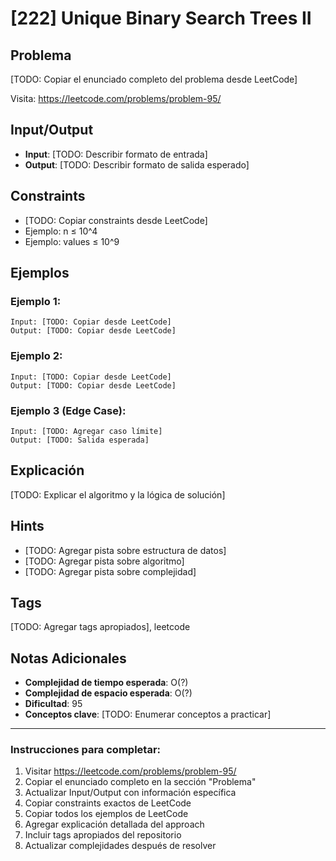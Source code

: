 # [222] Unique Binary Search Trees II

## Problema
[TODO: Copiar el enunciado completo del problema desde LeetCode]

Visita: https://leetcode.com/problems/problem-95/

## Input/Output
- **Input**: [TODO: Describir formato de entrada]
- **Output**: [TODO: Describir formato de salida esperado]

## Constraints
- [TODO: Copiar constraints desde LeetCode]
- Ejemplo: n ≤ 10^4
- Ejemplo: values ≤ 10^9

## Ejemplos

### Ejemplo 1:
```
Input: [TODO: Copiar desde LeetCode]
Output: [TODO: Copiar desde LeetCode]
```

### Ejemplo 2:
```
Input: [TODO: Copiar desde LeetCode]
Output: [TODO: Copiar desde LeetCode]
```

### Ejemplo 3 (Edge Case):
```
Input: [TODO: Agregar caso límite]
Output: [TODO: Salida esperada]
```

## Explicación
[TODO: Explicar el algoritmo y la lógica de solución]

## Hints
- [TODO: Agregar pista sobre estructura de datos]
- [TODO: Agregar pista sobre algoritmo]
- [TODO: Agregar pista sobre complejidad]

## Tags
[TODO: Agregar tags apropiados], leetcode

## Notas Adicionales
- **Complejidad de tiempo esperada**: O(?)
- **Complejidad de espacio esperada**: O(?)
- **Dificultad**: 95
- **Conceptos clave**: [TODO: Enumerar conceptos a practicar]

---

### Instrucciones para completar:
1. Visitar https://leetcode.com/problems/problem-95/
2. Copiar el enunciado completo en la sección "Problema"
3. Actualizar Input/Output con información específica
4. Copiar constraints exactos de LeetCode
5. Copiar todos los ejemplos de LeetCode
6. Agregar explicación detallada del approach
7. Incluir tags apropiados del repositorio
8. Actualizar complejidades después de resolver